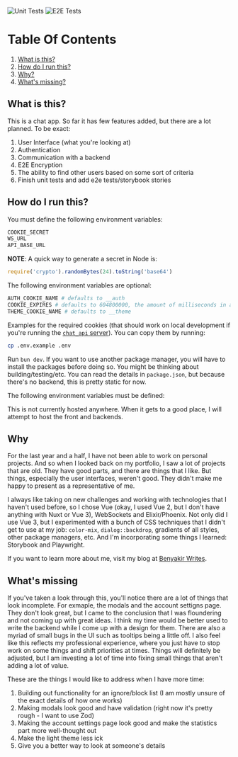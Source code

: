 ![Unit Tests](https://github.com/benyakirten/chat-app/actions/workflows/unit_test.yml/badge.svg)
![E2E Tests](https://github.com/benyakirten/chat-app/actions/workflows/playwright.yml/badge.svg)

# Table Of Contents

1. [What is this?](#what-is-this)
2. [How do I run this?](#how-do-i-run-this)
3. [Why?](#why)
4. [What's missing?](#whats-missing)

## What is this?

This is a chat app. So far it has few features added, but there are a lot planned. To be exact:

1. User Interface (what you're looking at)
2. Authentication
3. Communication with a backend
4. E2E Encryption
5. The ability to find other users based on some sort of criteria
6. Finish unit tests and add e2e tests/storybook stories

## How do I run this?

You must define the following environment variables:

```bash
COOKIE_SECRET
WS_URL
API_BASE_URL
```

**NOTE**: A quick way to generate a secret in Node is:

```js
require('crypto').randomBytes(24).toString('base64')
```

The following environment variables are optional:

```bash
AUTH_COOKIE_NAME # defaults to __auth
COOKIE_EXPIRES # defaults to 604800000, the amount of milliseconds in a week
THEME_COOKIE_NAME # defaults to __theme
```

Examples for the required cookies (that should work on local development if you're running the [`chat_api` server](https://github.com/benyakirten/chat-api)). You can copy them by running:

```bash
cp .env.example .env
```

Run `bun dev`. If you want to use another package manager, you will have to install the packages before doing so. You
might be thinking about building/testing/etc. You can read the details in `package.json`, but because there's no
backend, this is pretty static for now.

The following environment variables must be defined:

This is not currently hosted anywhere. When it gets to a good place, I will attempt to host the front and backends.

## Why

For the last year and a half, I have not been able to work on personal projects. And so when I looked back on my
portfolio, I saw a lot of projects that are old. They have good parts, and there are things that I like. But
things, especially the user interfaces, weren't good. They didn't make me happy to present as a representative
of me.

I always like taking on new challenges and working with technologies that I haven't used before, so I chose
Vue (okay, I used Vue 2, but I don't have anything with Nuxt or Vue 3), WebSockets and Elixir/Phoenix. Not
only did I use Vue 3, but I experimented with a bunch of CSS techniques that I didn't get to use at my job:
`color-mix`, `dialog::backdrop`, gradients of all styles, other package managers, etc.
And I'm incorporating some things I learned: Storybook and Playwright.

If you want to learn more about me, visit my blog at [Benyakir Writes](https://benyakir-writes.com).

## What's missing

If you've taken a look through this, you'll notice there are a lot of things that look incomplete.
For exmaple, the modals and the account settigns page. They don't look great, but I came to the conclusion
that I was floundering and not coming up with great ideas. I think my time would be better used to write
the backend while I come up with a design for them. There are also a myriad of small bugs in the UI such
as tooltips being a little off. I also feel like this reflects my professional experience, where you just
have to stop work on some things and shift priorities at times. Things will definitely be adjusted, but
I am investing a lot of time into fixing small things that aren't adding a lot of value.

These are the things I would like to address when I have more time:

1. Building out functionality for an ignore/block list (I am mostly unsure of the exact details of how one works)
2. Making modals look good and have validation (right now it's pretty rough - I want to use Zod)
3. Making the account settings page look good and make the statistics part more well-thought out
4. Make the light theme less ick
5. Give you a better way to look at someone's details

```

```

